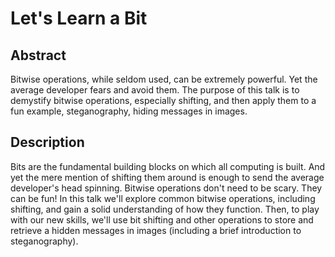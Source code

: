 # Let's Learn a Bit

## Abstract

Bitwise operations, while seldom used, can be extremely powerful. Yet the average developer fears and avoid them. The purpose of this talk is to demystify bitwise operations, especially shifting, and then apply them to a fun example, steganography, hiding messages in images.

## Description

Bits are the fundamental building blocks on which all computing is built. And yet the mere mention of shifting them around is enough to send the average developer's head spinning. Bitwise operations don't need to be scary. They can be fun! In this talk we'll explore common bitwise operations, including shifting, and gain a solid understanding of how they function. Then, to play with our new skills, we'll use bit shifting and other operations to store and retrieve a hidden messages in images (including a brief introduction to steganography).